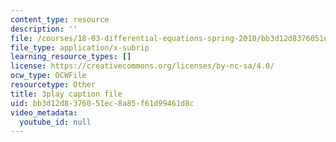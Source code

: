```yaml
---
content_type: resource
description: ''
file: /courses/18-03-differential-equations-spring-2010/bb3d12d8376051ec8a85f61d99461d8c_zreI4HllD80.vtt
file_type: application/x-subrip
learning_resource_types: []
license: https://creativecommons.org/licenses/by-nc-sa/4.0/
ocw_type: OCWFile
resourcetype: Other
title: 3play caption file
uid: bb3d12d8-3760-51ec-8a85-f61d99461d8c
video_metadata:
  youtube_id: null
---
```


